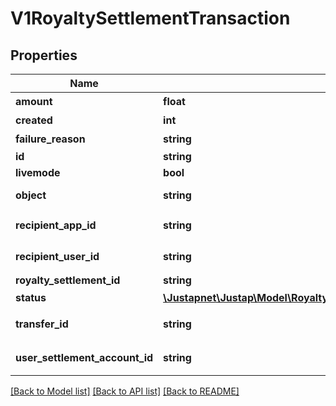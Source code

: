 # V1RoyaltySettlementTransaction

## Properties
Name | Type | Description | Notes
------------ | ------------- | ------------- | -------------
**amount** | **float** | 结算金额 | 
**created** | **int** | 创建时间 | [default to 0]
**failure_reason** | **string** | 失败原因 | 
**id** | **string** |  | [optional] 
**livemode** | **bool** |  | [optional] 
**object** | **string** | 对象类型 | [default to 'RoyaltySettlementTransaction']
**recipient_app_id** | **string** | 接收方 App ID | 
**recipient_user_id** | **string** | 接收方用户 ID | 
**royalty_settlement_id** | **string** |  | [optional] 
**status** | [**\Justapnet\Justap\Model\RoyaltySettlementTransactionRoyaltyTransactionStatus**](RoyaltySettlementTransactionRoyaltyTransactionStatus.md) | 结算状态 | [optional] 
**transfer_id** | **string** | 支付平分账处理流水 ID | 
**user_settlement_account_id** | **string** | 接收方用户结算账户 ID | 

[[Back to Model list]](../README.md#documentation-for-models) [[Back to API list]](../README.md#documentation-for-api-endpoints) [[Back to README]](../README.md)


